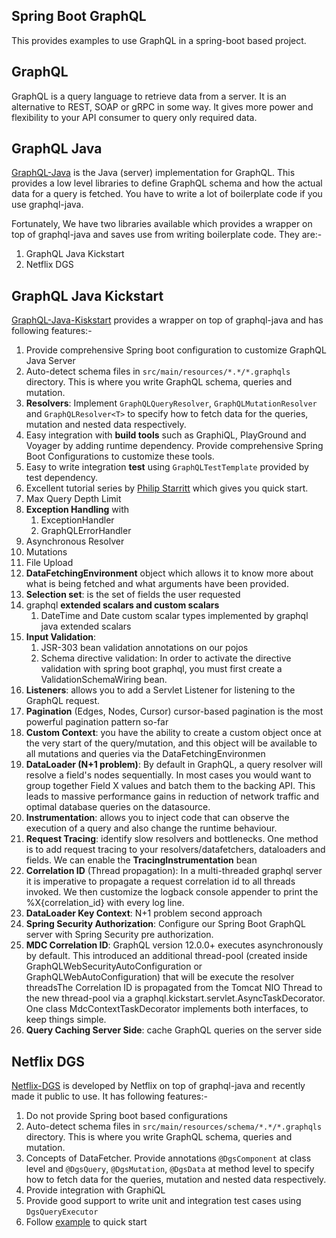 ## Spring Boot GraphQL
This provides examples to use GraphQL in a spring-boot based project.

## GraphQL
GraphQL is a query language to retrieve data from a server. It is an alternative to REST, SOAP or gRPC in some way. It gives more power and flexibility to your API consumer to query only required data.
## GraphQL Java
[GraphQL-Java](https://www.graphql-java.com/) is the Java (server) implementation for GraphQL. This provides a low level libraries to define GraphQL schema and how the actual data for a query is fetched. You have to write a lot of boilerplate code if you use graphql-java. 

Fortunately, We have two libraries available which provides a wrapper on top of graphql-java and saves use from writing boilerplate code. They are:-
1. GraphQL Java Kickstart
2. Netflix DGS

## GraphQL Java Kickstart
[GraphQL-Java-Kiskstart](https://github.com/graphql-java-kickstart) provides a wrapper on top of graphql-java and has following features:-
1. Provide comprehensive Spring boot configuration to customize GraphQL Java Server
2. Auto-detect schema files in `src/main/resources/*.*/*.graphqls` directory. This is where you write GraphQL schema, queries and mutation.
3. **Resolvers**: Implement `GraphQLQueryResolver`, `GraphQLMutationResolver` and `GraphQLResolver<T>` to specify how to fetch data for the queries, mutation and nested data respectively.   
4. Easy integration with **build tools** such as GraphiQL, PlayGround and Voyager by adding runtime dependency. Provide comprehensive Spring Boot Configurations to customize these tools.
5. Easy to write integration **test** using `GraphQLTestTemplate` provided by test dependency.
6. Excellent tutorial series by [Philip Starritt](https://github.com/philip-jvm) which gives you quick start. 
7. Max Query Depth Limit
8. **Exception Handling** with
   1. ExceptionHandler
   2. GraphQLErrorHandler
9. Asynchronous Resolver
10. Mutations
11. File Upload
12. **DataFetchingEnvironment** object which allows it to know more about what is being fetched and what arguments have been provided.
13. **Selection set**: is the set of fields the user requested
14. graphql **extended scalars and custom scalars**
    1. DateTime and Date custom scalar types implemented by graphql java extended scalars
15. **Input Validation**: 
    1. JSR-303 bean validation annotations on our pojos
    2. Schema directive validation: In order to activate the directive validation with spring boot graphql, you must first create a ValidationSchemaWiring bean.
16. **Listeners**: allows you to add a Servlet Listener for listening to the GraphQL request.
17. **Pagination** (Edges, Nodes, Cursor)  cursor-based pagination is the most powerful pagination pattern so-far
18. **Custom Context**: you have the ability to create a custom object once at the very start of the query/mutation, and this object will be available to all mutations and queries via the DataFetchingEnvironmen
19. **DataLoader (N+1 problem)**: By default in GraphQL, a query resolver will resolve a field's nodes sequentially. In most cases you would want to group together Field X values and batch them to the backing API. This leads to massive performance gains in reduction of network traffic and optimal database queries on the datasource.
20. **Instrumentation**: allows you to inject code that can observe the execution of a query and also change the runtime behaviour.
21. **Request Tracing**: identify slow resolvers and bottlenecks. One method is to add request tracing to your resolvers/datafetchers, dataloaders and fields. We can enable the **TracingInstrumentation** bean
22. **Correlation ID** (Thread propagation): In a multi-threaded graphql server it is imperative to propagate a request correlation id to all threads invoked. We then customize the logback console appender to print the %X{correlation_id} with every log line. 
23. **DataLoader Key Context**: N+1 problem second approach
24. **Spring Security Authorization**: Configure our Spring Boot GraphQL server with Spring Security pre authorization.
25. **MDC Correlation ID**: GraphQL version 12.0.0+ executes asynchronously by default. This introduced an additional thread-pool (created inside GraphQLWebSecurityAutoConfiguration or GraphQLWebAutoConfiguration) that will be execute the resolver threadsThe Correlation ID is propagated from the Tomcat NIO Thread to the new thread-pool via a graphql.kickstart.servlet.AsyncTaskDecorator. One class MdcContextTaskDecorator implements both interfaces, to keep things simple.
26. **Query Caching Server Side**: cache GraphQL queries on the server side

## Netflix DGS
[Netflix-DGS](https://netflix.github.io/dgs/) is developed by Netflix on top of graphql-java and recently made it public to use. It has following features:-
1. Do not provide Spring boot based configurations
2. Auto-detect schema files in `src/main/resources/schema/*.*/*.graphqls` directory. This is where you write GraphQL schema, queries and mutation.
3. Concepts of DataFetcher. Provide annotations `@DgsComponent` at class level and `@DgsQuery`, `@DgsMutation`, `@DgsData` at method level to specify how to fetch data for the queries, mutation and nested data respectively.
4. Provide integration with GraphiQL
5. Provide good support to write unit and integration test cases using `DgsQueryExecutor`
6. Follow [example](https://github.com/Netflix/dgs-examples-java) to quick start

